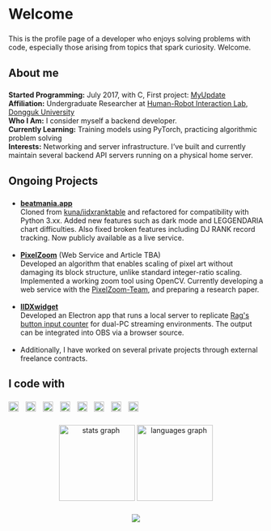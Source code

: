 <h1 align="left">Welcome</h1>

###

<p align="left">This is the profile page of a developer who enjoys solving problems with code, especially those arising from topics that spark curiosity. Welcome.</p>

###

<h2 align="left">About me</h2>

###

<p align="left">
  <strong>Started Programming:</strong> July 2017, with C, First project: <a href="https://github.com/Coldlapse/MyUpdate" target="_blank">MyUpdate</a><br>
  <strong>Affiliation:</strong> Undergraduate Researcher at <a href="http://hri.dongguk.edu/" target="_blank">Human-Robot Interaction Lab, Dongguk University</a><br>
  <strong>Who I Am:</strong> I consider myself a backend developer.<br>
  <strong>Currently Learning:</strong> Training models using PyTorch, practicing algorithmic problem solving<br>
  <strong>Interests:</strong> Networking and server infrastructure. I’ve built and currently maintain several backend API servers running on a physical home server.
</p>

###

<h2 align="left">Ongoing Projects</h2>

###

<ul align="left">
  <li>
    <strong><a href="https://beatmania.app" target="_blank">beatmania.app</a></strong><br>
    Cloned from <a href="https://github.com/kuna/iidxranktable" target="_blank">kuna/iidxranktable</a> and refactored for compatibility with Python 3.xx. Added new features such as dark mode and LEGGENDARIA chart difficulties. Also fixed broken features including DJ RANK record tracking. Now publicly available as a live service.
  </li>
  <br>
  <li>
    <strong><a href="https://github.com/Coldlapse/PixelZoom" target="_blank">PixelZoom</a></strong> (Web Service and Article TBA)<br>
    Developed an algorithm that enables scaling of pixel art without damaging its block structure, unlike standard integer-ratio scaling. Implemented a working zoom tool using OpenCV. Currently developing a web service with the <a href="https://github.com/PixelZoom-Team" target="_blank">PixelZoom-Team</a>, and preparing a research paper.
  </li>
  <br>
  <li>
    <strong><a href="https://github.com/Coldlapse/IIDXwidget" target="_blank">IIDXwidget</a></strong><br>
    Developed an Electron app that runs a local server to replicate <a href="https://rag-oji.com/dakendisplay/" target="_blank">Rag's button input counter</a> for dual-PC streaming environments. The output can be integrated into OBS via a browser source.
  </li>
  <br>
  <li>
    Additionally, I have worked on several private projects through external freelance contracts.
  </li>
</ul>

###

<h2 align="left">I code with</h2>

###

<div align="left">
  <img src="https://img.shields.io/badge/C-A8B9CC?logo=c&logoColor=black&style=for-the-badge" height="20" alt="c logo"  />
  <img width="6" />
  <img src="https://img.shields.io/badge/C++-00599C?logo=cplusplus&logoColor=white&style=for-the-badge" height="20" alt="cplusplus logo"  />
  <img width="6" />
  <img src="https://img.shields.io/badge/Python-3776AB?logo=python&logoColor=white&style=for-the-badge" height="20" alt="python logo"  />
  <img width="6" />
  <img src="https://img.shields.io/badge/JavaScript-F7DF1E?logo=javascript&logoColor=black&style=for-the-badge" height="20" alt="javascript logo"  />
  <img width="6" />
  <img src="https://img.shields.io/badge/OpenCV-5C3EE8?logo=opencv&logoColor=white&style=for-the-badge" height="20" alt="opencv logo"  />
  <img width="6" />
  <img src="https://img.shields.io/badge/Node.js-339933?logo=nodedotjs&logoColor=white&style=for-the-badge" height="20" alt="nodejs logo"  />
  <img width="6" />
  <img src="https://img.shields.io/badge/Electron-47848F?logo=electron&logoColor=white&style=for-the-badge" height="20" alt="electron logo"  />
  <img width="6" />
  <img src="https://img.shields.io/badge/PyTorch-EE4C2C?logo=pytorch&logoColor=white&style=for-the-badge" height="20" alt="pytorch logo"  />
</div>

###

<div align="center">
  <img src="https://github-readme-stats.vercel.app/api?username=Coldlapse&hide_title=false&hide_rank=false&show_icons=true&include_all_commits=true&count_private=true&disable_animations=false&theme=dracula&locale=en&hide_border=false&order=1" height="150" alt="stats graph"  />
  <img src="https://github-readme-stats.vercel.app/api/top-langs?username=Coldlapse&locale=en&hide_title=false&layout=compact&card_width=320&langs_count=5&theme=dracula&hide_border=false&order=2" height="150" alt="languages graph"  />
</div>

###

<div align="center">
  <img src="https://visitor-badge.laobi.icu/badge?page_id=Coldlapse.Coldlapse&"  />
</div>

###
